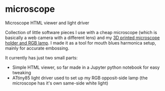 # microscope
Microscope HTML viewer and light driver

Collection of little software pieces I use with a cheap microscope (which is basically a web camera with a different lens) and my [3D printed microscope holder and RGB lamp](https://www.printables.com/model/676603-microscope-holder-and-lamp-for-blues-harp-setup). I made it as a tool for mouth blues harmonica setup, mainly for accurate embossing.

It currently has just two small parts:
* Simple HTML viewer, so far made in a Jupyter python notebook for easy tweaking
* ATtiny85 light driver used to set up my RGB opposit-side lamp (the microscope has it's own same-side white light)

  
